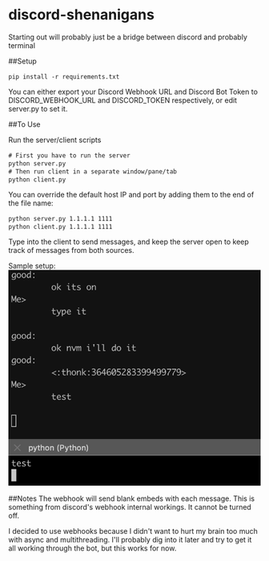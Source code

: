# discord-shenanigans
Starting out will probably just be a bridge between discord and probably terminal

##Setup
```
pip install -r requirements.txt
```
You can either export your Discord Webhook URL and Discord Bot Token to
DISCORD_WEBHOOK_URL and DISCORD_TOKEN respectively, or edit server.py to set it.


##To Use

Run the server/client scripts
```
# First you have to run the server
python server.py
# Then run client in a separate window/pane/tab
python client.py
```

You can override the default host IP and port by adding them to the end of the file name:
```
python server.py 1.1.1.1 1111
python client.py 1.1.1.1 1111
```

Type into the client to send messages, and keep the server open to keep
track of messages from both sources. <br>

Sample setup:
![](sample.png)

##Notes
The webhook will send blank embeds with each message. This is something
from discord's webhook internal workings. It cannot be turned off.<br>

I decided to use webhooks because I didn't want to hurt my brain too much with
async and multithreading. I'll probably dig into it later and try to get it
all working through the bot, but this works for now.<br>
